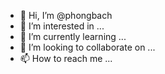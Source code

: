- 👋 Hi, I’m @phongbach
- 👀 I’m interested in ...
- 🌱 I’m currently learning ...
- 💞️ I’m looking to collaborate on ...
- 📫 How to reach me ...

<!---
phongbach/phongbach is a ✨ special ✨ repository because its `README.md` (this file) appears on your GitHub profile.
You can click the Preview link to take a look at your changes.
--->
